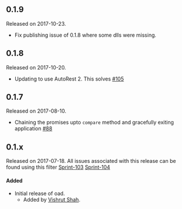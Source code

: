## 0.1.9
Released on 2017-10-23.
- Fix publishing issue of 0.1.8 where some dlls were missing.

## 0.1.8
Released on 2017-10-20.
- Updating to use AutoRest 2. This solves [#105](https://github.com/Azure/openapi-diff/issues/105)

## 0.1.7
Released on 2017-08-10.
- Chaining the promises upto `compare` method and gracefully exiting application [#88](https://github.com/Azure/openapi-diff/issues/88)

## 0.1.x
Released on 2017-07-18. All issues associated with this release can be found using this filter [Sprint-103](https://github.com/Azure/openapi-diff/issues?q=label%3ASprint-103+is%3Aclosed) [Sprint-104](https://github.com/Azure/openapi-diff/issues?utf8=%E2%9C%93&q=label%3ASprint-104%20is%3Aclosed)

#### Added
- Initial release of oad.
  - Added by [Vishrut Shah](https://github.com/vishrutshah).
